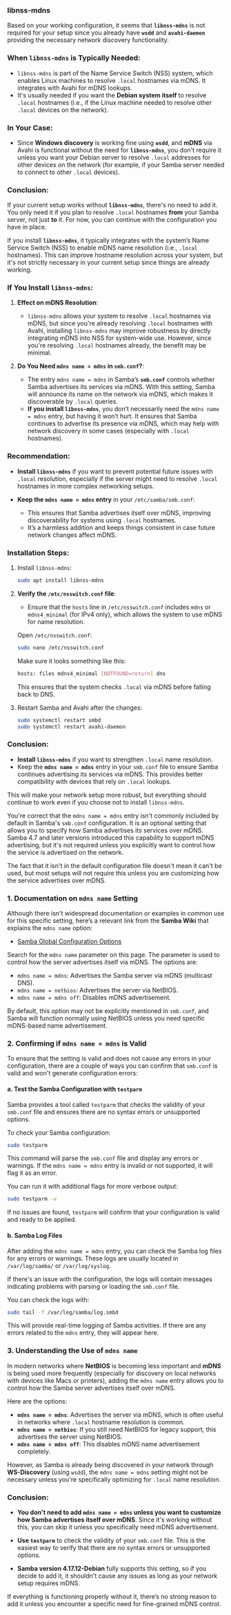 ### libnss-mdns

Based on your working configuration, it seems that **`libnss-mdns`** is not required for your setup since you already have **`wsdd`** and **`avahi-daemon`** providing the necessary network discovery functionality.

### When **`libnss-mdns`** is Typically Needed:
- `libnss-mdns` is part of the Name Service Switch (NSS) system, which enables Linux machines to resolve `.local` hostnames via mDNS. It integrates with Avahi for mDNS lookups.
- It's usually needed if you want the **Debian system itself** to resolve `.local` hostnames (i.e., if the Linux machine needed to resolve other `.local` devices on the network).

### In Your Case:
- Since **Windows discovery** is working fine using **`wsdd`**, and **mDNS** via Avahi is functional without the need for **`libnss-mdns`**, you don't require it unless you want your Debian server to resolve `.local` addresses for other devices on the network (for example, if your Samba server needed to connect to other `.local` devices).

### Conclusion:
If your current setup works without **`libnss-mdns`**, there's no need to add it. You only need it if you plan to resolve `.local` hostnames **from** your Samba server, not just **to** it. For now, you can continue with the configuration you have in place.

If you install **`libnss-mdns`**, it typically integrates with the system’s Name Service Switch (NSS) to enable mDNS name resolution (i.e., `.local` hostnames). This can improve hostname resolution across your system, but it's not strictly necessary in your current setup since things are already working.

### If You Install `libnss-mdns`:

1. **Effect on mDNS Resolution**:
   - `libnss-mdns` allows your system to resolve `.local` hostnames via mDNS, but since you're already resolving `.local` hostnames with Avahi, installing `libnss-mdns` may improve robustness by directly integrating mDNS into NSS for system-wide use. However, since you're resolving `.local` hostnames already, the benefit may be minimal.

2. **Do You Need `mdns name = mdns` in `smb.conf`?**:
   - The entry `mdns name = mdns` in Samba’s **`smb.conf`** controls whether Samba advertises its services via mDNS. With this setting, Samba will announce its name on the network via mDNS, which makes it discoverable by `.local` queries.
   - **If you install `libnss-mdns`**, you don’t necessarily need the `mdns name = mdns` entry, but having it won’t hurt. It ensures that Samba continues to advertise its presence via mDNS, which may help with network discovery in some cases (especially with `.local` hostnames).

### Recommendation:
- **Install `libnss-mdns`** if you want to prevent potential future issues with `.local` resolution, especially if the server might need to resolve `.local` hostnames in more complex networking setups.
  
- **Keep the `mdns name = mdns` entry** in your `/etc/samba/smb.conf`:
   - This ensures that Samba advertises itself over mDNS, improving discoverability for systems using `.local` hostnames.
   - It’s a harmless addition and keeps things consistent in case future network changes affect mDNS.

### Installation Steps:

1. Install `libnss-mdns`:

   ```bash
   sudo apt install libnss-mdns
   ```

2. **Verify the `/etc/nsswitch.conf` file**:
   - Ensure that the `hosts` line in `/etc/nsswitch.conf` includes `mdns` or `mdns4_minimal` (for IPv4 only), which allows the system to use mDNS for name resolution.

   Open `/etc/nsswitch.conf`:

   ```bash
   sudo nano /etc/nsswitch.conf
   ```

   Make sure it looks something like this:

   ```bash
   hosts: files mdns4_minimal [NOTFOUND=return] dns
   ```

   This ensures that the system checks `.local` via mDNS before falling back to DNS.

3. Restart Samba and Avahi after the changes:

   ```bash
   sudo systemctl restart smbd
   sudo systemctl restart avahi-daemon
   ```

### Conclusion:
- **Install `libnss-mdns`** if you want to strengthen `.local` name resolution.
- Keep the **`mdns name = mdns`** entry in your `smb.conf` file to ensure Samba continues advertising its services via mDNS. This provides better compatibility with devices that rely on `.local` lookups.

This will make your network setup more robust, but everything should continue to work even if you choose not to install `libnss-mdns`.

You're correct that the `mdns name = mdns` entry isn't commonly included by default in Samba's `smb.conf` configuration. It is an optional setting that allows you to specify how Samba advertises its services over mDNS. Samba 4.7 and later versions introduced this capability to support mDNS advertising, but it's not required unless you explicitly want to control how the service is advertised on the network.

The fact that it isn't in the default configuration file doesn't mean it can't be used, but most setups will not require this unless you are customizing how the service advertises over mDNS.

### 1. **Documentation on `mdns name` Setting**

Although there isn't widespread documentation or examples in common use for this specific setting, here’s a relevant link from the **Samba Wiki** that explains the `mdns name` option:

- [Samba Global Configuration Options](https://wiki.samba.org/index.php/Global_Parameters)
  
Search for the `mdns name` parameter on this page. The parameter is used to control how the server advertises itself via mDNS. The options are:
- `mdns name = mdns`: Advertises the Samba server via mDNS (multicast DNS).
- `mdns name = netbios`: Advertises the server via NetBIOS.
- `mdns name = mdns off`: Disables mDNS advertisement.

By default, this option may not be explicitly mentioned in `smb.conf`, and Samba will function normally using NetBIOS unless you need specific mDNS-based name advertisement.

### 2. **Confirming if `mdns name = mdns` is Valid**

To ensure that the setting is valid and does not cause any errors in your configuration, there are a couple of ways you can confirm that `smb.conf` is valid and won't generate configuration errors:

#### a. **Test the Samba Configuration with `testparm`**

Samba provides a tool called `testparm` that checks the validity of your `smb.conf` file and ensures there are no syntax errors or unsupported options.

To check your Samba configuration:

```bash
sudo testparm
```

This command will parse the `smb.conf` file and display any errors or warnings. If the `mdns name = mdns` entry is invalid or not supported, it will flag it as an error.

You can run it with additional flags for more verbose output:

```bash
sudo testparm -v
```

If no issues are found, `testparm` will confirm that your configuration is valid and ready to be applied.

#### b. **Samba Log Files**

After adding the `mdns name = mdns` entry, you can check the Samba log files for any errors or warnings. These logs are usually located in `/var/log/samba/` or `/var/log/syslog`.

If there's an issue with the configuration, the logs will contain messages indicating problems with parsing or loading the `smb.conf` file.

You can check the logs with:

```bash
sudo tail -f /var/log/samba/log.smbd
```

This will provide real-time logging of Samba activities. If there are any errors related to the `mdns` entry, they will appear here.

### 3. **Understanding the Use of `mdns name`**

In modern networks where **NetBIOS** is becoming less important and **mDNS** is being used more frequently (especially for discovery on local networks with devices like Macs or printers), adding the `mdns name` entry allows you to control how the Samba server advertises itself over mDNS.

Here are the options:

- **`mdns name = mdns`**: Advertises the server via mDNS, which is often useful in networks where `.local` hostname resolution is common.
- **`mdns name = netbios`**: If you still need NetBIOS for legacy support, this advertises the server using NetBIOS.
- **`mdns name = mdns off`**: This disables mDNS name advertisement completely.

However, as Samba is already being discovered in your network through **WS-Discovery** (using `wsdd`), the `mdns name = mdns` setting might not be necessary unless you're specifically optimizing for `.local` name resolution.

### Conclusion:

- **You don't need to add `mdns name = mdns` unless you want to customize how Samba advertises itself over mDNS**. Since it's working without this, you can skip it unless you specifically need mDNS advertisement.
  
- **Use `testparm`** to check the validity of your `smb.conf` file. This is the easiest way to verify that there are no syntax errors or unsupported options.

- **Samba version 4.17.12-Debian** fully supports this setting, so if you decide to add it, it shouldn't cause any issues as long as your network setup requires mDNS.

If everything is functioning properly without it, there’s no strong reason to add it unless you encounter a specific need for fine-grained mDNS control.